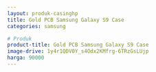 ```yaml
---
layout: produk-casinghp
title: Gold PCB Samsung Galaxy S9 Case
categories: samsung

# Produk
product-title: Gold PCB Samsung Galaxy S9 Case
image-drive: 1y4r1QDV0Y_s4Odx2KMfrg-6TRzGsLUjp
harga: 90000
---
```

